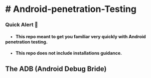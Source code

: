 <h1># Android-penetration-Testing</h1>
<h3>Quick Alert 🚨</h3>
<h4>&nbsp;&nbsp;&nbsp;&nbsp&nbsp;•&nbsp;&nbsp;&nbsp;This repo meant to get you familiar very quickly with Android penetration testing.</h4>
<h4>&nbsp;&nbsp;&nbsp;&nbsp&nbsp;•&nbsp;&nbsp;&nbsp;This repo does not include installations guidance.</h4>



<h2>The ADB (Android Debug Bride)</h2>

